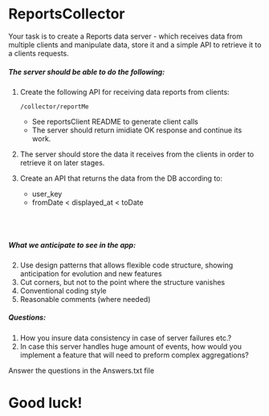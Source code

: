 # ReportsCollector

Your task is to create a Reports data server - which receives data from multiple clients 
and manipulate data, store it and a simple API to retrieve it to a clients requests.



##### The server should be able to do the following:
1. Create the following API for receiving data reports from clients:
    ```
    /collector/reportMe
    ``` 
    *  See reportsClient README to generate client calls
    * The server should return imidiate OK response and continue its work. 
     
 2. The server should store the data it receives from the clients in order to retrieve it on later stages.
 3. Create an API that returns the data from the DB according to:
    - user_key
    * fromDate < displayed_at < toDate   


<br></br>
##### What we anticipate to see in the  app:

2. Use design patterns that allows flexible code structure, showing anticipation for evolution and new features 
2. Cut corners, but not to the point where the structure vanishes
2. Conventional coding style
3. Reasonable comments (where needed)

##### Questions:
1. How you insure data consistency in case of server failures etc.? 
2. In case this server handles huge amount of events, how would you implement a feature that will need to preform complex aggregations?  

Answer the questions in the Answers.txt file

# Good luck!